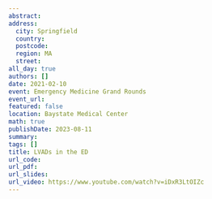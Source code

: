 ```yaml
---
abstract: 
address:
  city: Springfield
  country:
  postcode: 
  region: MA
  street: 
all_day: true
authors: []
date: 2021-02-10
event: Emergency Medicine Grand Rounds
event_url: 
featured: false
location: Baystate Medical Center
math: true
publishDate: 2023-08-11
summary: 
tags: []
title: LVADs in the ED
url_code: 
url_pdf: 
url_slides: 
url_video: https://www.youtube.com/watch?v=iDxR3LtOIZc
---
```

